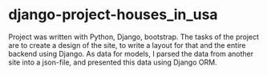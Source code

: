 # django-project-houses_in_usa
Project was written with Python, Django, bootstrap. The tasks of the project are to create a design of the site, to write a layout for that and the entire backend using Django. As data for models, I parsed the data from another site into a json-file, and presented this data using Django ORM.

